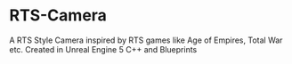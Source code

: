 # RTS-Camera
A RTS Style Camera inspired by RTS games like Age of Empires, Total War etc. Created in Unreal Engine 5 C++ and Blueprints
